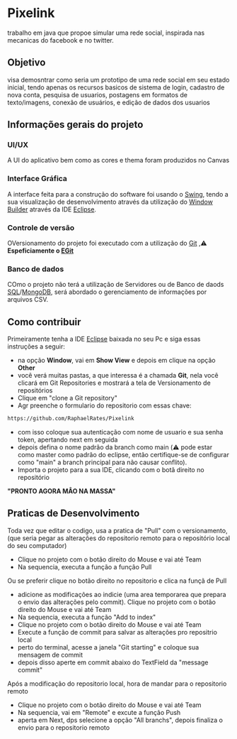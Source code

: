 # Pixelink
trabalho em java que propoe simular uma rede social, inspirada nas mecanicas do facebook e no twitter.

## Objetivo
visa demosntrar como seria um prototipo de uma rede social em seu estado inicial, tendo apenas os recursos basicos de sistema de login, cadastro de nova conta, pesquisa de usuarios, postagens em formatos de texto/imagens, conexão de usuários, e edição de dados dos usuarios

## Informações gerais do projeto

### UI/UX
A UI do aplicativo bem como as cores e thema foram produzidos no Canvas

### Interface Gráfica
A interface feita para a construção do software foi usando o [Swing](https://docs.oracle.com/javase/7/docs/api/javax/swing/package-summary.html), tendo a sua visualização de desenvolvimento através da utilização do [Window Builder](https://eclipse.dev/windowbuilder/) através da IDE [Eclipse](https://eclipseide.org).
### Controle de versão
OVersionamento do projeto foi executado com a utilização do [Git](https://git-scm.com) ,⚠️ **Espeficiamente o  [EGit](https://eclipse.dev/egit/)**

### Banco de dados
COmo o projeto não terá a utilização de Servidores ou de Banco de daods [SQL](https://www.oracle.com/br/database/technologies/appdev/sql.html)/[MongoDB](https://www.mongodb.com/pt-br), será abordado o gerenciamento de informações por arquivos CSV.

## Como contribuir
Primeiramente tenha a IDE [Eclipse](https://eclipseide.org) baixada no seu Pc e siga essas instruções a seguir:

 - na opção **Window**, vai em **Show View** e depois em clique na opção **Other**
 - você verá muitas pastas, a que interessa é a chamada **Git**, nela você clicará em Git Repositories e mostrará a tela de Versionamento de repositórios
 - Clique em "clone a Git repository"
 - Agr preenche o formulario do repositorio com essas chave:
```bash
https://github.com/RaphaelRates/Pixelink
```
 - com isso coloque sua autenticação com nome de usuario e sua senha token, apertando next em seguida
 - depois defina o nome padrão da branch como main (⚠️ pode estar como master como padrão do eclipse, então certifique-se de configurar como "main" a branch principal para não causar conflito).
 - Importa o projeto para a sua IDE, clicando com o botã direito no repositório

**"PRONTO AGORA MÂO NA MASSA"**


## Praticas de Desenvolvimento
Toda vez que editar o codigo, usa a pratica de "Pull" com o versionamento, (que seria pegar as alterações do repositorio remoto para o repositório local do seu computador)
 - Clique no projeto com o botão direito do Mouse e vai até Team
 - Na sequencia, executa a função a função Pull

Ou se preferir clique no botão direito no repositorio e clica na funçã de Pull
 - adicione as modificações ao indicie (uma area temporarea que prepara o envio das alterações pelo commit). Clique no projeto com o botão direito do Mouse e vai até Team
 - Na sequencia, executa a função "Add to index"
 - Clique no projeto com o botão direito do Mouse e vai até Team
 - Execute a função de commit para salvar as alterações pro repositrio local
 - perto do terminal, acesse a janela "Git starting" e coloque sua mensagem de commit
 - depois disso aperte em commit abaixo do TextField da "message commit"

Após a modificação do repositorio local, hora de mandar para o repositorio remoto
- Clique no projeto com o botão direito do Mouse e vai até Team
 - Na sequencia, vai em "Remote" e excute a função Push
 - aperta em Next, dps selecione a opção "All branchs", depois finaliza o envio para o repositorio remoto



